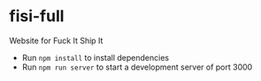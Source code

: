# fisi-full
Website for Fuck It Ship It

- Run `npm install` to install dependencies
- Run `npm run server` to start a development server of port 3000
